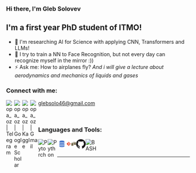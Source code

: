 ### Hi there, I'm Gleb Solovev

## I'm a first year PhD student of ITMO!
- 🔭 I'm researching AI for Science with applying CNN, Transformers and LLMs! 
- 👋 I try to train a NN to Face Recognition, but not every day can recognize myself in the mirror :))
- ⚡ Ask me: How to airplanes fly? *And i will give a lecture about aerodynamics and mechanics of liquids and gases*

### Connect with me:
[<img align="left" alt="opa_oz | Telegram" width="22px" src="https://static.cdnlogo.com/logos/t/23/telegram.png" />][Telergam]

[<img align="left" alt="opa_oz | Google Scholar" width="22px" src="https://cdn3.iconfinder.com/data/icons/logos-and-brands-adobe/512/189_Kaggle-512.png" />][Google_S]
[<img align="left" alt="opa_oz | Kaggle" width="22px" src="https://cdn3.iconfinder.com/data/icons/logos-and-brands-adobe/512/189_Kaggle-512.png" />][Kaggle]
[<img align="left" alt="opa_oz | Gmail" width="22px" src="https://cdn.iconscout.com/icon/free/png-256/free-gmail-2981844-2476484.png" />][gmail]
glebsolo46@gmail.com


<br />

### Languages and Tools:

<img align="left" alt="Pytorch" width="26px" src="https://upload.wikimedia.org/wikipedia/commons/thumb/1/10/PyTorch_logo_icon.svg/1200px-PyTorch_logo_icon.svg.png" />
<img align="left" alt="Python" width="26px" src="https://qph.cf2.quoracdn.net/main-qimg-28cadbd02699c25a88e5c78d73c7babc" />
<img align="left" alt="SQL" width="26px" src="https://raw.githubusercontent.com/github/explore/80688e429a7d4ef2fca1e82350fe8e3517d3494d/topics/sql/sql.png" />
<img align="left" alt="Git" width="26px" src="https://raw.githubusercontent.com/github/explore/80688e429a7d4ef2fca1e82350fe8e3517d3494d/topics/git/git.png" />
<img align="left" alt="GitHub" width="26px" src="https://raw.githubusercontent.com/github/explore/78df643247d429f6cc873026c0622819ad797942/topics/github/github.png" />
<img align="left" alt="BASH" width="30px" src="https://w7.pngwing.com/pngs/48/567/png-transparent-bash-shell-script-command-line-interface-z-shell-shell-rectangle-logo-commandline-interface.png" />


<br />
<br />

---
[Google_S]: https://scholar.google.com/citations?view_op=list_works&hl=ru&user=H62XqCoAAAAJ
[Telergam]: https://t.me/FrankFree
[gmail]: mailto:glebsolo46@gmail.com
[Kaggle]:https://www.kaggle.com/gsolovev
